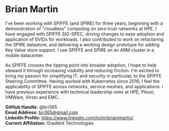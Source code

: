 # Brian Martin

I've been working with SPIFFE (and SPIRE) for three years, beginning with a demonstration of "cloudless" computing on zero trust networks at HPE. I have engaged with SPIFFE SIG-SPEC, driving changes to ease adoption and application of SVIDs for workloads. I also contributed to work on refactoring the SPIRE datastore, and delivering a working design prototype for adding Key Value store support. I use SPIFFE and SPIRE on an ARM cluster in a mobile datacenter.

As SPIFFE crosses the tipping point into broader adoption, I hope to help steward it through increasing visibility and reducing friction. I'm excited to bring my passion for simplifying IT, and security in particular, to the SPIFFE Steering Committee. Having worked with Kubernetes since 2016, I feel the applicability of SPIFFE across networks, service meshes, and applications. I have previous experience with technical leadership roles at HPE, Plexxi, VMWare, Virsto and EMC.

**GitHub Handle:** @bri365  
**Email Address:** bri365@gmail.com  
**LinkedIn Profile:** https://www.linkedin.com/in/mrbrianjmartin/  
**Current Affiliation:** Gradient Technologies
